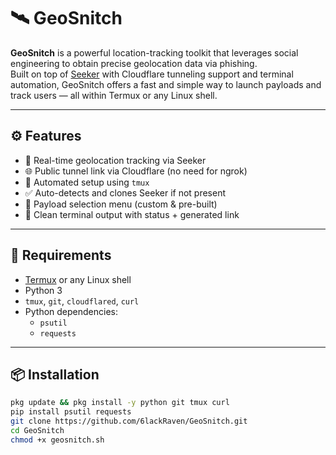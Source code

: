 # 🛰️ GeoSnitch

**GeoSnitch** is a powerful location-tracking toolkit that leverages social engineering to obtain precise geolocation data via phishing.  
Built on top of [Seeker](https://github.com/thewhiteh4t/seeker) with Cloudflare tunneling support and terminal automation, GeoSnitch offers a fast and simple way to launch payloads and track users — all within Termux or any Linux shell.

---

## ⚙️ Features

- 📍 Real-time geolocation tracking via Seeker
- 🌐 Public tunnel link via Cloudflare (no need for ngrok)
- 🧠 Automated setup using `tmux`
- ✅ Auto-detects and clones Seeker if not present
- 🧪 Payload selection menu (custom & pre-built)
- 🧾 Clean terminal output with status + generated link

---

## 🧰 Requirements

- [Termux](https://f-droid.org/en/packages/com.termux/) or any Linux shell
- Python 3
- `tmux`, `git`, `cloudflared`, `curl`
- Python dependencies:  
  - `psutil`
  - `requests`

---

## 📦 Installation

```bash
pkg update && pkg install -y python git tmux curl
pip install psutil requests
git clone https://github.com/6lackRaven/GeoSnitch.git
cd GeoSnitch
chmod +x geosnitch.sh
